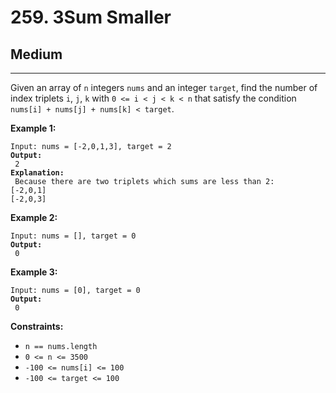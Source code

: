 # 259. 3Sum Smaller

## Medium

***

Given an array of `n` integers `nums` and an integer `target`, find the number of index triplets `i`, `j`, `k` with `0 <= i < j < k < n` that satisfy the condition `nums[i] + nums[j] + nums[k] < target`.

&#x20;

**Example 1:**

<pre><code>Input: nums = [-2,0,1,3], target = 2
<strong>Output:
</strong> 2
<strong>Explanation:
</strong> Because there are two triplets which sums are less than 2:
[-2,0,1]
[-2,0,3]</code></pre>

**Example 2:**

<pre><code>Input: nums = [], target = 0
<strong>Output:
</strong> 0</code></pre>

**Example 3:**

<pre><code>Input: nums = [0], target = 0
<strong>Output:
</strong> 0</code></pre>

&#x20;

**Constraints:**

* `n == nums.length`
* `0 <= n <= 3500`
* `-100 <= nums[i] <= 100`
* `-100 <= target <= 100`

